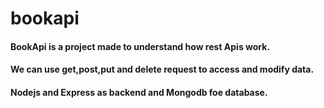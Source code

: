 # bookapi
#### BookApi is a project made to understand how rest Apis work.
#### We can use get,post,put and delete request to access and modify data.
#### Nodejs and Express as backend and Mongodb foe database.
